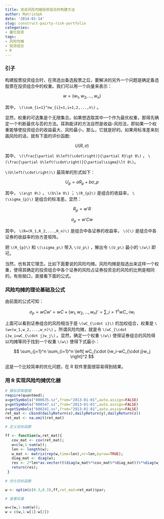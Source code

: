```yaml
---
title: 说说风险均摊投资组合的构建方法
author: MatrixSpk
date: '2014-01-14'
slug: construct-pairty-risk-portfolio
categories:
- 量化投资
tags:
- 风险均摊
- 投资组合
- R
---
```

### 引子

构建股票投资组合时，在筛选出备选股票之后，要解决的另外一个问题是确定备选股票在投资组合中的权重。我们可以用一个向量来表示：

$$ 
w=\left(w_1,w_2,...,w_n \right) 
$$

其中， `\(\sum_{i=1}^nw_{i}=1,i=1,2,...,n\)` 。

显然，权重的可选集是个无限集合。如果想选取其中一个作为最优权重，那得先确定一个判断最优与否的方法。耳熟能详的方法自然是收益-风险法，即如果一个权重能够使投资组合的收益最大、风险最小，那么，它就是好的。如果用标准差来刻画风险的话，就有下面的评价函数:

$$ 
U(R,\sigma) 
$$

其中， `\(\frac{\partial U\left(\cdot\right)}{\partial R}\gt 0\)` ， `\(\frac{\partial U\left(\cdot\right)}{\partial\sigma}\lt 0\)`。

`\(U\left(\cdot\right)\)` 最简单的形式如下：

$$
U_p = aR_{p} + b \sigma \_{p}
$$

其中， `\(a\gt 0\)` ， `\(b\le 0\)` ； `\(R_{p}\)` 是组合的收益率， `\(\sigma_{p}\)` 是组合的标准差。显然：

$$ 
R_{p} = w'R 
$$

$$
\sigma_p = w'Cw
$$

其中， `\(R=(R_1,R_2,...,R_n)\)` 是组合中各证券的收益率， `\(C\)` 是组合中各证券的收益率的协方差矩阵。

把 `\(R_{p}\)` 和 `\(\sigma_p\)` 带入 `\(U_p\)` ，解出令 `\(U_p\)` 最小的 `\(w\)` 即可。

当然，也有其它理念。比如下面要说的风险均摊。风险均摊是指选出来这样一个权重，使得其确定的投资组合中各个证券的风险占证券投资总的风险的比例是相同的。有些拗口，直接看下面的公式。

### 风险均摊的理论基础及公式

由前面的公式可知：

$$
\sigma_p = wCw’=wC \times (w_1,w_2,...,w_n)'=\sum\_{i=1}^n wC\_{\cdot i}w_i
$$

上面可以看到证券组合的风险相当于是 `\(wC_{\cdot i}\)` 的加权组合，权重是 `\(w=(w_1,w_2,...,w_n)\)` 。所谓风险均摊，就是令 `\(wC_{\cdot i}w_i=wC_{\cdot j}w_j\)`  。显然，确定一个权重 `\(w\)` 使得证券组合的风险得以均摊等同于找到一个权重 `\(w\)`   使得下式最小：

$$
\sum_{j=1}^n \sum_{i=1}^n \left[ wC_{\cdot i}w_i-wC_{\cdot j}w_j \right]^2
$$

这是一个比较简单的优化问题，在 R 软件里面很容易得到结果。

### 用 R 实现风险均摊优化器



``` r
# 模拟获取数据
require(quantmod);
x=getSymbols("000635.sz",from="2013-01-01",auto.assign=FALSE)
y=getSymbols("000547.sz",from="2013-01-01",auto.assign=FALSE)
z=getSymbols("600241.ss",from="2013-01-01",auto.assign=FALSE)
ret_mat <- cbind(dailyReturn(x),dailyReturn(y),dailyReturn(z))
ret_mat <- na.omit(ret_mat)

# 定义目标函数

ff <- function(w,ret_mat){
   cov_mat <- cov(ret_mat);
   w=c(w,1-sum(w));
   len <- length(w);
   w_mat <- matrix(rep(w,time=len),nr=len,byrow=TRUE);
   diag_mat <- diag(w);
   res <- 2*len*as.vector(t(diag(w_mat%*%cov_mat%*%diag_mat))%*%diag(w_mat%*%cov_mat%*%diag_mat))-2*(sum  (diag(w_mat%*%cov_mat%*%diag_mat)))^2;
   return(res);
 } 
 
# 优化目标函数

w <- optim(c(0.3,0.3),ff,ret_mat=ret_mat)$par;

# 查看权重

w=c(w,1-sum(w));
w = c(w,1-w[1]-w[2])
```


